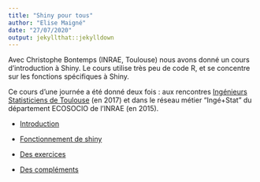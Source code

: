 ```yaml
---
title: "Shiny pour tous"
author: "Elise Maigné"
date: "27/07/2020"
output: jekyllthat::jekylldown
---
```


Avec Christophe Bontemps (INRAE, Toulouse) nous avons donné un cours
d’introduction à Shiny. Le cours utilise très peu de code R, et se
concentre sur les fonctions spécifiques à Shiny.

Ce cours d’une journée a été donné deux fois : aux rencontres
[Ingénieurs Statisticiens de
Toulouse](http://www.thibault.laurent.free.fr/ingestat.html) (en 2017)
et dans le réseau métier “Ingé+Stat” du département ECOSOCIO de l’INRAE
(en 2015).

  - <a href="emaigne.github.io/Rjourney/cours/pdf/shiny_0_CoursePresentation.pdf" target="_blank">Introduction</a>

  - <a href="emaigne.github.io/Rjourney/cours/pdf/shiny_1_Server-ui.pdf" target="_blank">Fonctionnement
    de shiny</a>

  - <a href="emaigne.github.io/Rjourney/cours/pdf/shiny_0_Exercices.pdf" target="_blank">Des
    exercices</a>

  - <a href="emaigne.github.io/Rjourney/cours/pdf/shiny_0_Extensions.pdf" target="_blank">Des
    compléments</a>
